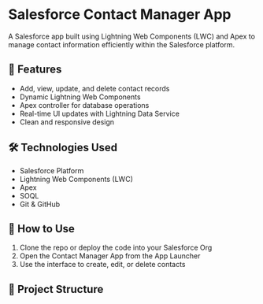 # Salesforce Contact Manager App

A Salesforce app built using Lightning Web Components (LWC) and Apex to manage contact information efficiently within the Salesforce platform.

## 🔧 Features

- Add, view, update, and delete contact records
- Dynamic Lightning Web Components
- Apex controller for database operations
- Real-time UI updates with Lightning Data Service
- Clean and responsive design

## 🛠️ Technologies Used

- Salesforce Platform
- Lightning Web Components (LWC)
- Apex
- SOQL
- Git & GitHub

## 🚀 How to Use

1. Clone the repo or deploy the code into your Salesforce Org
2. Open the Contact Manager App from the App Launcher
3. Use the interface to create, edit, or delete contacts

## 📁 Project Structure

